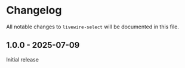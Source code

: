 # Changelog

All notable changes to `livewire-select` will be documented in this file.

## 1.0.0 - 2025-07-09

Initial release
